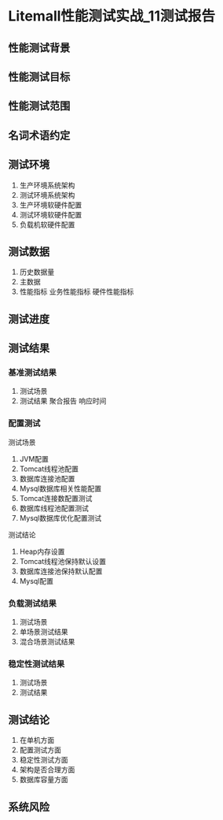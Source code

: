 # Litemall性能测试实战_11测试报告

## 性能测试背景

## 性能测试目标

## 性能测试范围

## 名词术语约定

## 测试环境

1. 生产环境系统架构
2. 测试环境系统架构
3. 生产环境软硬件配置
4. 测试环境软硬件配置
5. 负载机软硬件配置

## 测试数据

1. 历史数据量
2. 主数据
3. 性能指标
   业务性能指标
   硬件性能指标

## 测试进度

## 测试结果

### 基准测试结果

1. 测试场景
2. 测试结果
   聚合报告
   响应时间

### 配置测试

测试场景

1. JVM配置 
2. Tomcat线程池配置 
3. 数据库连接池配置 
4. Mysql数据库相关性能配置
5. Tomcat连接数配置测试
6. 数据库线程池配置测试
7. Mysql数据库优化配置测试

测试结论

1. Heap内存设置
2. Tomcat线程池保持默认设置
3. 数据库连接池保持默认配置
4. Mysql配置

### 负载测试结果

1. 测试场景
2. 单场景测试结果
3. 混合场景测试结果

### 稳定性测试结果

1. 测试场景
2. 测试结果

## 测试结论

1. 在单机方面
2. 配置测试方面
3. 稳定性测试方面
4. 架构是否合理方面
5. 数据库容量方面

## 系统风险





